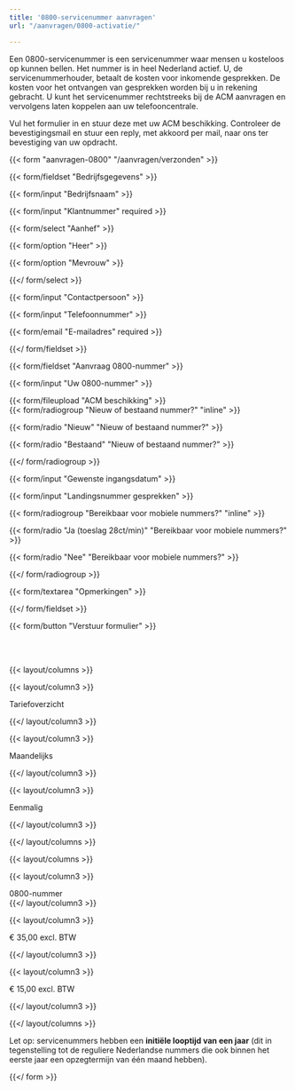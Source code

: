 ```yaml
---
title: '0800-servicenummer aanvragen'
url: "/aanvragen/0800-activatie/"

---
```

Een 0800-servicenummer is een servicenummer waar mensen u kosteloos op kunnen bellen. Het nummer is in heel Nederland actief. U, de servicenummerhouder, betaalt de kosten voor inkomende gesprekken. De kosten voor het ontvangen van gesprekken worden bij u in rekening gebracht. U kunt het servicenummer rechtstreeks bij de ACM aanvragen en vervolgens laten koppelen aan uw telefooncentrale.

Vul het formulier in en stuur deze met uw ACM beschikking. Controleer de bevestigingsmail en stuur een reply, met akkoord per mail, naar ons ter bevestiging van uw opdracht.

{{< form "aanvragen-0800" "/aanvragen/verzonden" >}}

{{< form/fieldset "Bedrijfsgegevens" >}}

{{< form/input "Bedrijfsnaam" >}}

{{< form/input "Klantnummer" required >}}

{{< form/select "Aanhef" >}}

{{< form/option "Heer" >}}

{{< form/option "Mevrouw" >}}

{{</ form/select >}}

{{< form/input "Contactpersoon" >}}

{{< form/input "Telefoonnummer" >}}

{{< form/email "E-mailadres" required >}}

{{</ form/fieldset >}}

{{< form/fieldset "Aanvraag 0800-nummer" >}}

{{< form/input "Uw 0800-nummer" >}}

{{< form/fileupload "ACM beschikking" >}}  
 {{< form/radiogroup "Nieuw of bestaand nummer?" "inline" >}}

{{< form/radio "Nieuw" "Nieuw of bestaand nummer?" >}}

{{< form/radio "Bestaand" "Nieuw of bestaand nummer?" >}}

{{</ form/radiogroup >}}

{{< form/input "Gewenste ingangsdatum" >}}

{{< form/input "Landingsnummer gesprekken" >}}

{{< form/radiogroup "Bereikbaar voor mobiele nummers?" "inline" >}}

{{< form/radio "Ja (toeslag 28ct/min)" "Bereikbaar voor mobiele nummers?" >}}

{{< form/radio "Nee" "Bereikbaar voor mobiele nummers?" >}}

{{</ form/radiogroup >}}

{{< form/textarea "Opmerkingen" >}}

{{</ form/fieldset >}}

  
 {{< form/button "Verstuur formulier" >}}  
 

<br><br>

  
 {{< layout/columns >}}

{{< layout/column3 >}}

Tariefoverzicht

{{</ layout/column3 >}}

{{< layout/column3 >}}

Maandelijks

{{</ layout/column3 >}}

{{< layout/column3 >}}

Eenmalig

{{</ layout/column3 >}}

{{</ layout/columns >}}

{{< layout/columns >}}

{{< layout/column3 >}}

0800-nummer  
 {{</ layout/column3 >}}

{{< layout/column3 >}}

€ 35,00 excl. BTW

{{</ layout/column3 >}}

{{< layout/column3 >}}

€ 15,00 excl. BTW

{{</ layout/column3 >}}

{{</ layout/columns >}}

  
 Let op: servicenummers hebben een **initiële looptijd van een jaar** (dit in tegenstelling tot de reguliere Nederlandse nummers die ook binnen het eerste jaar een opzegtermijn van één maand hebben).  
 

{{</ form >}}